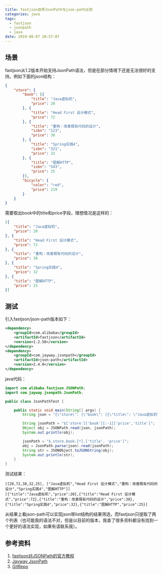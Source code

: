 ```yaml
---
title: fastjson自带JsonPath与json-path比较
categories: java
tags:
  - fastjson
  - jsonpath
  - java
date: 2019-08-07 20:57:07
---
```


## 场景

fastjson从1.2版本开始支持JsonPath语法，但是在部分情境下还是无法很好的支持。例如下面的json结构：

```json
{
	"store": {
		"book": [{
			"title": "Java虚拟机",
			"price": 20
		}, {
			"title": "Head First 设计模式",
			"price": 72
		}, {
			"title": "重构：改善既有代码的设计",
			"isbn": "123",
			"price": 38
		}, {
			"title": "Spring实践4",
			"isbn": "321",
			"price": 32
		}, {
			"title": "图解HTTP",
			"isbn": "543",
			"price": 25
		}],
		"bicycle": {
			"color": "red",
			"price": 219
		}
	}
}
```

需要取出book中的title和price字段，理想情况是这样的：

```json
[{
	"title": "Java虚拟机",
	"price": 20
}, {
	"title": "Head First 设计模式",
	"price": 72
}, {
	"title": "重构：改善既有代码的设计",
	"price": 38
}, {
	"title": "Spring实践4",
	"price": 32
}, {
	"title": "图解HTTP",
	"price": 25
}]
```

## 测试

引入fastjson/json-path版本如下：

```xml
<dependency>
    <groupId>com.alibaba</groupId>
    <artifactId>fastjson</artifactId>
    <version>1.2.58</version>
</dependency>
<dependency>
    <groupId>com.jayway.jsonpath</groupId>
    <artifactId>json-path</artifactId>
    <version>2.4.0</version>
</dependency>
```

java代码：

```java
import com.alibaba.fastjson.JSONPath;
import com.jayway.jsonpath.JsonPath;

public class JsonPathTest {

    public static void main(String[] args) {
        String json = "{\"store\": {\"book\": [{\"title\": \"Java虚拟机\",\"price\": 20}, {\"title\": \"Head First 设计模式\",\"price\": 72}, {\"title\": \"重构：改善既有代码的设计\",\"isbn\": \"123\",\"price\": 38}, {\"title\": \"Spring实践4\",\"isbn\": \"321\",\"price\": 32}, {\"title\": \"图解HTTP\",\"isbn\": \"543\",\"price\": 25}],\"bicycle\": {\"color\": \"red\",\"price\": 219}}}";

        String jsonPath = "$['store']['book'][:-1]['price','title']";
        Object obj = JSONPath.read(json, jsonPath);
        System.out.println(obj);

        jsonPath = "$.store.book.[*].['title', 'price']";
        obj = JsonPath.parse(json).read(jsonPath);
        String str = JSONObject.toJSONString(obj);
        System.out.println(str);
    }
}
```

测试结果：

    [[20,72,38,32,25], ["Java虚拟机","Head First 设计模式","重构：改善既有代码的设计","Spring实践4","图解HTTP"]]
    [{"title":"Java虚拟机","price":20},{"title":"Head First 设计模式","price":72},{"title":"重构：改善既有代码的设计","price":38},{"title":"Spring实践4","price":32},{"title":"图解HTTP","price":25}]

从结果上看json-path可以实现json带list结构的结果筛选，而fastjson只提取了两个列表（也可能我的语法不对，但是以目前的版本，我查了很多资料都没有找到一个更好的语法实现，如果有请联系我）。

## 参考资料

1.  [fastjson对JSONPath的官方教程](https://github.com/alibaba/fastjson/wiki/JSONPath)
2.  [Jayway JsonPath](https://github.com/json-path/JsonPath)
3.  [GitRepo](https://github.com/eEricZeng/demo/tree/jsonpath "https&#x3A;//github.com/eEricZeng/demo/tree/jsonpath")
